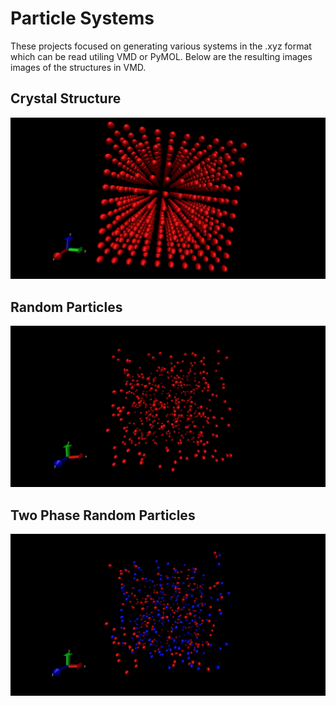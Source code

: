 # Particle Systems
These projects focused on generating various systems in the .xyz format which can be read utiling VMD or PyMOL. Below are the resulting images images of the structures in VMD.

## Crystal Structure
![Ordered Structure](https://github.com/CraigLangford/Simulation-Projects/blob/master/2%20-%20Particle%20Systems/crystal_structure.bmp)

## Random Particles
![Random Particles](https://github.com/CraigLangford/Simulation-Projects/blob/master/2%20-%20Particle%20Systems/ramdom_particles.bmp)

## Two Phase Random Particles
![Two Phase Random Particles](https://github.com/CraigLangford/Simulation-Projects/blob/master/2%20-%20Particle%20Systems/dual_ramdom_particles.bmp)
